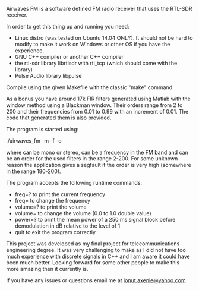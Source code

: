 Airwaves FM is a software defined FM radio receiver that uses the RTL-SDR receiver.

In order to get this thing up and running you need:

* Linux distro (was tested on Ubuntu 14.04 ONLY). It should not be hard to modify to make it work on Windows or other OS if you have the experience.
* GNU C++ compiler or another C++ compiler
* the rtl-sdr library librtlsdr with rtl_tcp (which should come with the library)
* Pulse Audio library libpulse

Compile using the given Makefile with the classic "make" command.

As a bonus you have around 17k FIR filters generated using Matlab with the window method using a Blackman window. Their orders range from 2 to 200 and their frequencies from 0.01 to 0.99 with an increment of 0.01. The code that generated them is also provided.

The program is started using:

./airwaves_fm -m <mode> -f <frequency> -o <order>

where <mode> can be mono or stereo, <frequency> can be a frequency in the FM band and <order> can be an order for the used filters in the range 2-200. For some unknown reason the application gives a segfault if the order is very high (somewhere in the range 180-200).

The program accepts the following runtime commands:

* freq=? to print the current frequency
* freq=<frequency> to change the frequency
* volume=? to print the volume
* volume=<volume> to change the volume (0.0 to 1.0 double value)
* power=? to print the mean power of a 250 ms signal block before demodulation in dB relative to the level of 1
* quit to exit the program correctly

This project was developed as my final project for telecommunications engineering degree. It was very challenging to make as I did not have too much experience with discrete signals in C++ and I am aware it could have been much better. Looking forward for some other people to make this more amazing then it currently is.

If you have any issues or questions email me at ionut.axenie@yahoo.com